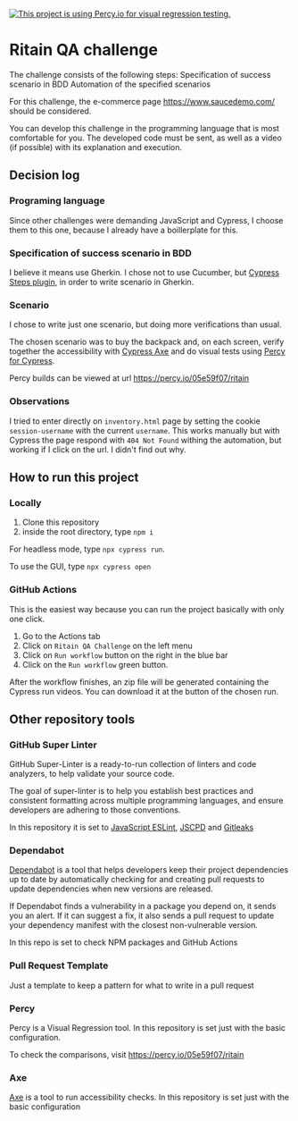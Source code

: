 [![This project is using Percy.io for visual regression testing.](https://percy.io/static/images/percy-badge.svg)](https://percy.io/05e59f07/ritain)

# Ritain QA challenge

The challenge consists of the following steps:
Specification of success scenario in BDD
Automation of the specified scenarios
 
For this challenge, the e-commerce page <https://www.saucedemo.com/> should be considered.
 
You can develop this challenge in the programming language that is most comfortable for you. The developed code must be sent, as well as a video (if possible) with its explanation and execution.

## Decision log

### Programing language

Since other challenges were demanding JavaScript and Cypress, I choose them to this one, because I already have a boillerplate for this.

### Specification of success scenario in BDD

I believe it means use Gherkin. I chose not to use Cucumber, but [Cypress Steps plugin](https://github.com/filiphric/cypress-plugin-steps), in order to write scenario in Gherkin.

### Scenario

I chose to write just one scenario, but doing more verifications than usual.

The chosen scenario was to buy the backpack and, on each screen, verify together the accessibility with [Cypress Axe](https://github.com/mwmcode/cypress-axe-core) and do visual tests using [Percy for Cypress](https://github.com/percy/percy-cypress).

Percy builds can be viewed at url <https://percy.io/05e59f07/ritain>

### Observations

I tried to enter directly on `inventory.html` page by setting the cookie `session-username` with the current `username`. This works manually but with Cypress the page respond with `404 Not Found` withing the automation, but working if I click on the url. I didn't find out why.

## How to run this project

### Locally

1. Clone this repository
1. inside the root directory, type `npm i`

For headless mode, type `npx cypress run`.

To use the GUI, type `npx cypress open`

### GitHub Actions

This is the easiest way because you can run the project basically with only one click.

1. Go to the Actions tab
1. Click on `Ritain QA Challenge` on the left menu
1. Click on `Run workflow` button on the right in the blue bar
1. Click on the `Run workflow` green button.

After the workflow finishes, an zip file will be generated containing the Cypress run videos. You can download it at the button of the chosen run.

## Other repository tools

### GitHub Super Linter

GitHub Super-Linter is a ready-to-run collection of linters and code analyzers, to help validate your source code.

The goal of super-linter is to help you establish best practices and consistent formatting across multiple programming languages, and ensure developers are adhering to those conventions.

In this repository it is set to [JavaScript ESLint](https://eslint.org/), [JSCPD](https://www.npmjs.com/package/jscpd) and [Gitleaks](https://github.com/gitleaks/gitleaks)

### Dependabot

[Dependabot](https://docs.github.com/en/code-security/dependabot/working-with-dependabot) is a tool that helps developers keep their project dependencies up to date by automatically checking for and creating pull requests to update dependencies when new versions are released.

If Dependabot finds a vulnerability in a package you depend on, it sends you an alert. If it can suggest a fix, it also sends a pull request to update your dependency manifest with the closest non-vulnerable version.

In this repo is set to check NPM packages and GitHub Actions

### Pull Request Template

Just a template to keep a pattern for what to write in a pull request

### Percy

Percy is a Visual Regression tool. In this repository is set just with the basic configuration.

To check the comparisons, visit <https://percy.io/05e59f07/ritain>

### Axe

[Axe](https://www.deque.com/axe/) is a tool to run accessibility checks. In this repository is set just with the basic configuration
